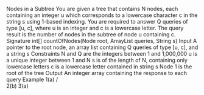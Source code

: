 Nodes in a Subtree
You are given a tree that contains N nodes, each containing an integer u which corresponds to a lowercase character c in the string s using 1-based indexing.
You are required to answer Q queries of type [u, c], where u is an integer and c is a lowercase letter. The query result is the number of nodes in the subtree of node u containing c.
Signature
int[] countOfNodes(Node root, ArrayList<Query> queries, String s)
Input
A pointer to the root node, an array list containing Q queries of type [u, c], and a string s
Constraints
N and Q are the integers between 1 and 1,000,000
u is a unique integer between 1 and N
s is of the length of N, containing only lowercase letters
c is a lowercase letter contained in string s
Node 1 is the root of the tree
Output
An integer array containing the response to each query
Example
        1(a)
        /   \
      2(b)  3(a)
